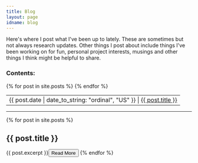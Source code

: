 ```yaml
---
title: Blog
layout: page
idname: blog
---
```


Here's where I post what I've been up to lately. These are sometimes but not always research updates. Other things I post about include things I've been working on for fun, personal project interests, musings and other things I think might be helpful to share.

### <b> Contents: </b>

<table>
 {% for post in site.posts %}
  <tr>
   <td>{{ post.date | date_to_string: "ordinal", "US" }} | <a href="{{ post.url }}">{{ post.title }}</a></td>
  </tr>
 {% endfor %}
  </table>

***
{% for post in site.posts %}
  <h2>{{ post.title }}</h2>

  {{ post.excerpt }}<input type="button" onclick="location.href='{{ post.url }}';" value="Read More">
{% endfor %}
